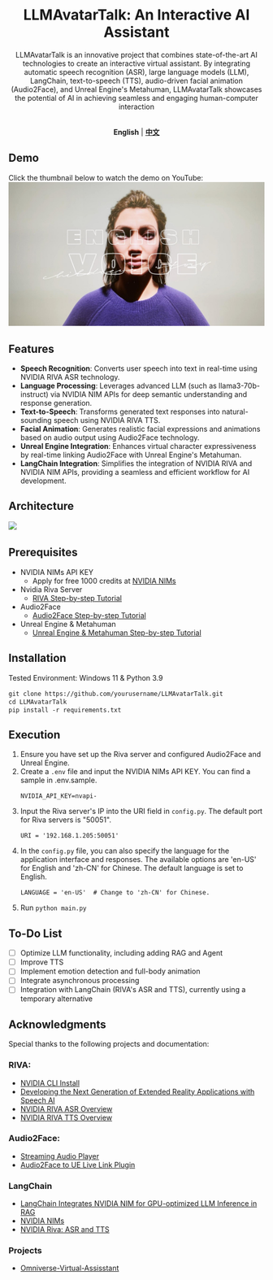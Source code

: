 <div align="center">

<h1>LLMAvatarTalk: An Interactive AI Assistant</h1>
LLMAvatarTalk is an innovative project that combines state-of-the-art AI technologies to create an interactive virtual assistant. By integrating automatic speech recognition (ASR), large language models (LLM), LangChain, text-to-speech (TTS), audio-driven facial animation (Audio2Face), and Unreal Engine's Metahuman, LLMAvatarTalk showcases the potential of AI in achieving seamless and engaging human-computer interaction
<br><br>

**English** | [**中文**](./docs/CN/README.md) 

</div>

## Demo
Click the thumbnail below to watch the demo on YouTube:
[![Watch the video](./images/DemoCover.jpg)](https://www.youtube.com/watch?v=G17fgkN3e0w)

## Features
- **Speech Recognition**: Converts user speech into text in real-time using NVIDIA RIVA ASR technology.
- **Language Processing**: Leverages advanced LLM (such as llama3-70b-instruct) via NVIDIA NIM APIs for deep semantic understanding and response generation.
- **Text-to-Speech**: Transforms generated text responses into natural-sounding speech using NVIDIA RIVA TTS.
- **Facial Animation**: Generates realistic facial expressions and animations based on audio output using Audio2Face technology.
- **Unreal Engine Integration**: Enhances virtual character expressiveness by real-time linking Audio2Face with Unreal Engine's Metahuman.
- **LangChain Integration**: Simplifies the integration of NVIDIA RIVA and NVIDIA NIM APIs, providing a seamless and efficient workflow for AI development.

## Architecture
<img src="https://github.com/wsxqaza12/LLMAvatarTalk-An-Interactive-AI-Assistant/blob/main/images/architecture%20diagram.png" width="650" />

## Prerequisites
- NVIDIA NIMs API KEY
  - Apply for free 1000 credits at [NVIDIA NIMs](https://build.nvidia.com/explore/discover?signin=false&signin_corporate=false)
- Nvidia Riva Server
  - [RIVA Step-by-step Tutorial](./docs/RIVA/RIVA_Tutorial.md)
- Audio2Face
  - [Audio2Face Step-by-step Tutorial](./docs/Audio2Face/Audio2Face_Tutorial.md)
- Unreal Engine & Metahuman
  - [Unreal Engine & Metahuman Step-by-step Tutorial](./docs/UE/UE_Tutorial.md)

## Installation
Tested Environment: Windows 11 & Python 3.9

```plaintext
git clone https://github.com/yourusername/LLMAvatarTalk.git
cd LLMAvatarTalk
pip install -r requirements.txt
```

## Execution
1. Ensure you have set up the Riva server and configured Audio2Face and Unreal Engine.
2. Create a `.env` file and input the NVIDIA NIMs API KEY. You can find a sample in .env.sample.
   ```plaintext
   NVIDIA_API_KEY=nvapi-
   ```
3. Input the Riva server's IP into the URI field in `config.py`. The default port for Riva servers is "50051".
   ```plaintext
   URI = '192.168.1.205:50051'
   ```
4. In the `config.py` file, you can also specify the language for the application interface and responses. The available options are 'en-US' for English and 'zh-CN' for Chinese. The default language is set to English.
   ```plaintext
   LANGUAGE = 'en-US'  # Change to 'zh-CN' for Chinese.
   ```
5. Run `python main.py`

## To-Do List
- [ ] Optimize LLM functionality, including adding RAG and Agent
- [ ] Improve TTS
- [ ] Implement emotion detection and full-body animation
- [ ] Integrate asynchronous processing
- [ ] Integration with LangChain (RIVA's ASR and TTS), currently using a temporary alternative
## Acknowledgments
Special thanks to the following projects and documentation:

### RIVA:
  - [NVIDIA CLI Install](https://org.ngc.nvidia.com/setup/installers/cli)
  - [Developing the Next Generation of Extended Reality Applications with Speech AI](https://developer.nvidia.com/blog/developing-the-next-generation-of-extended-reality-applications-with-speech-ai/)
  - [NVIDIA RIVA ASR Overview](https://docs.nvidia.com/deeplearning/riva/user-guide/docs/asr/asr-overview.html)
  - [NVIDIA RIVA TTS Overview](https://docs.nvidia.com/deeplearning/riva/user-guide/docs/tts/tts-overview.html)

### Audio2Face:
  - [Streaming Audio Player](https://docs.omniverse.nvidia.com/audio2face/latest/user-manual/audio2face-tool/streaming-audio-player.html)
  - [Audio2Face to UE Live Link Plugin](https://docs.omniverse.nvidia.com/audio2face/latest/user-manual/livelink-ue-plugin.html)

### LangChain
  - [LangChain Integrates NVIDIA NIM for GPU-optimized LLM Inference in RAG](https://blog.langchain.dev/nvidia-nim/)
  - [NVIDIA NIMs](https://python.langchain.com/v0.2/docs/integrations/chat/nvidia_ai_endpoints/)
  - [NVIDIA Riva: ASR and TTS](https://python.langchain.com/v0.1/docs/integrations/tools/nvidia_riva/)
  
### Projects
- [Omniverse-Virtual-Assisstant](https://github.com/zslrmhb/Omniverse-Virtual-Assisstant)
